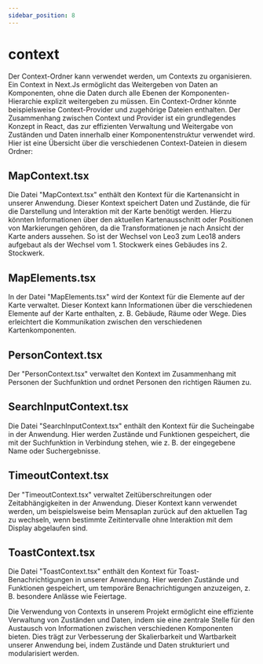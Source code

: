 ```yaml
---
sidebar_position: 8
---
```


# context

Der Context-Ordner kann verwendet werden, um Contexts zu organisieren. Ein Context in Next.Js ermöglicht das Weitergeben von Daten an Komponenten, ohne die Daten durch alle Ebenen der Komponenten-Hierarchie explizit weitergeben zu müssen. Ein Context-Ordner könnte beispielsweise Context-Provider und zugehörige Dateien enthalten. Der Zusammenhang zwischen Context und Provider ist ein grundlegendes Konzept in React, das zur effizienten Verwaltung und Weitergabe von Zuständen und Daten innerhalb einer Komponentenstruktur verwendet wird. Hier ist eine Übersicht über die verschiedenen Context-Dateien in diesem Ordner:

## MapContext.tsx

Die Datei "MapContext.tsx" enthält den Kontext für die Kartenansicht in unserer Anwendung. Dieser Kontext speichert Daten und Zustände, die für die Darstellung und Interaktion mit der Karte benötigt werden. Hierzu könnten Informationen über den aktuellen Kartenausschnitt oder Positionen von Markierungen gehören, da die Transformationen je nach Ansicht der Karte anders aussehen. So ist der Wechsel von Leo3 zum Leo18 anders aufgebaut als der Wechsel vom 1. Stockwerk eines Gebäudes ins 2. Stockwerk.

## MapElements.tsx

In der Datei "MapElements.tsx" wird der Kontext für die Elemente auf der Karte verwaltet. Dieser Kontext kann Informationen über die verschiedenen Elemente auf der Karte enthalten, z. B. Gebäude, Räume oder Wege. Dies erleichtert die Kommunikation zwischen den verschiedenen Kartenkomponenten.

## PersonContext.tsx

Der "PersonContext.tsx" verwaltet den Kontext im Zusammenhang mit Personen der Suchfunktion und ordnet Personen den richtigen Räumen zu.

## SearchInputContext.tsx

Die Datei "SearchInputContext.tsx" enthält den Kontext für die Sucheingabe in der Anwendung. Hier werden Zustände und Funktionen gespeichert, die mit der Suchfunktion in Verbindung stehen, wie z. B. der eingegebene Name oder Suchergebnisse.

## TimeoutContext.tsx

Der "TimeoutContext.tsx" verwaltet Zeitüberschreitungen oder Zeitabhängigkeiten in der Anwendung. Dieser Kontext kann verwendet werden, um beispielsweise beim Mensaplan zurück auf den aktuellen Tag zu wechseln, wenn bestimmte Zeitintervalle ohne Interaktion mit dem Display abgelaufen sind.

## ToastContext.tsx

Die Datei "ToastContext.tsx" enthält den Kontext für Toast-Benachrichtigungen in unserer Anwendung. Hier werden Zustände und Funktionen gespeichert, um temporäre Benachrichtigungen anzuzeigen, z. B. besondere Anlässe wie Feiertage.

Die Verwendung von Contexts in unserem Projekt ermöglicht eine effiziente Verwaltung von Zuständen und Daten, indem sie eine zentrale Stelle für den Austausch von Informationen zwischen verschiedenen Komponenten bieten. Dies trägt zur Verbesserung der Skalierbarkeit und Wartbarkeit unserer Anwendung bei, indem Zustände und Daten strukturiert und modularisiert werden.
